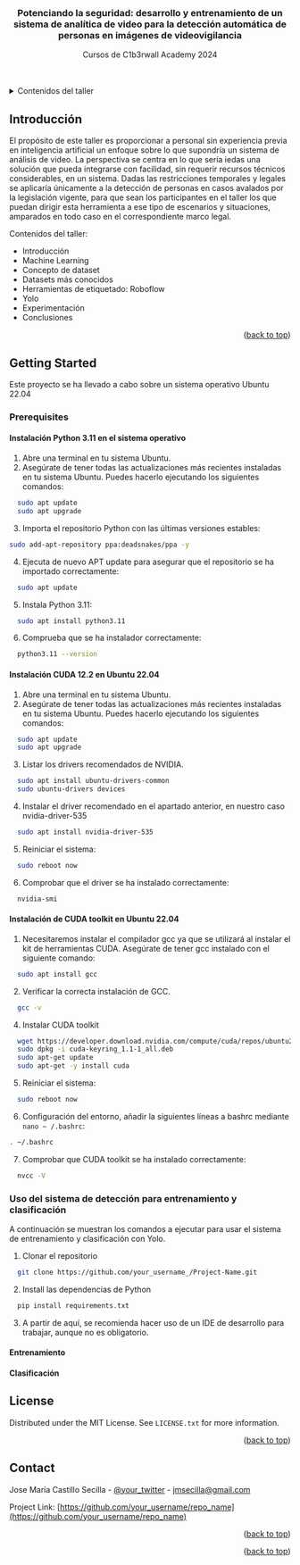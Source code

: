 
<!-- PROJECT LOGO -->
<br />
<div align="center">

  <h3 align="center">Potenciando la seguridad: desarrollo y entrenamiento de un sistema de analítica de video para la detección automática de personas en imágenes de videovigilancia</h3>

  <p align="center">
    Cursos de C1b3rwall Academy 2024
    <br />
    <br />
    <br />

  </p>
</div>



<!-- TABLE OF CONTENTS -->
<details>
  <summary>Contenidos del taller</summary>
  <ol>
    <li>
      <a>Introducción</a>
    </li>
    <li>
      <a>Machine learning</a>
    </li>
    <li><a>Datasets más conocidos</a></li>
    <li><a>Herramientas de etiquetado: Roboflow</a></li>
    <li><a>YOLO (You Only Look Once)</a></li>
    <li><a>Experimentación</a></li>
    <li><a>Conclusiones</a></li>
  </ol>
</details>



<!-- ABOUT THE PROJECT -->
## Introducción

El propósito de este taller es proporcionar a personal sin experiencia previa en inteligencia artificial un enfoque sobre lo que supondría un sistema de análisis de video. La perspectiva se centra en lo que sería iedas
una solución que pueda integrarse con facilidad, sin requerir recursos técnicos considerables, en un sistema. Dadas las restricciones temporales y legales se aplicaría únicamente a la detección de personas en casos
avalados por la legislación vigente, para que sean los participantes en el taller los que puedan dirigir esta herramienta a ese tipo de escenarios y situaciones, amparados en todo caso en el correspondiente marco legal.

Contenidos del taller:
* Introducción
* Machine Learning
* Concepto de dataset
* Datasets más conocidos
* Herramientas de etiquetado: Roboflow
* Yolo
* Experimentación
* Conclusiones


<p align="right">(<a href="#readme-top">back to top</a>)</p>



<!-- GETTING STARTED -->
## Getting Started

Este proyecto se ha llevado a cabo sobre un sistema operativo Ubuntu 22.04

### Prerequisites

#### Instalación Python 3.11 en el sistema operativo

1. Abre una terminal en tu sistema Ubuntu.
2. Asegúrate de tener todas las actualizaciones más recientes instaladas en tu sistema Ubuntu. Puedes hacerlo ejecutando los siguientes comandos:
  ```sh
    sudo apt update
    sudo apt upgrade
  ```
3. Importa el repositorio Python con las últimas versiones estables:
  ```sh
  sudo add-apt-repository ppa:deadsnakes/ppa -y
  ```
4. Ejecuta de nuevo APT update para asegurar que el repositorio se ha importado correctamente:
  ```sh
    sudo apt update
  ```
5. Instala Python 3.11:
  ```sh
    sudo apt install python3.11
  ```
6. Comprueba que se ha instalador correctamente:
  ```sh
    python3.11 --version
  ```

#### Instalación CUDA 12.2 en Ubuntu 22.04

1. Abre una terminal en tu sistema Ubuntu.
2. Asegúrate de tener todas las actualizaciones más recientes instaladas en tu sistema Ubuntu. Puedes hacerlo ejecutando los siguientes comandos:
  ```sh
    sudo apt update
    sudo apt upgrade
  ```
3. Listar los drivers recomendados de NVIDIA.
  ```sh
    sudo apt install ubuntu-drivers-common
    sudo ubuntu-drivers devices
  ```
4. Instalar el driver recomendado en el apartado anterior, en nuestro caso nvidia-driver-535
  ```sh
    sudo apt install nvidia-driver-535
  ```
5. Reiniciar el sistema:
  ```sh
    sudo reboot now
  ```
6. Comprobar que el driver se ha instalado correctamente:
  ```sh
    nvidia-smi
  ```

#### Instalación de CUDA toolkit en Ubuntu 22.04
1. Necesitaremos instalar el compilador gcc ya que se utilizará al instalar el kit de herramientas CUDA. Asegúrate de tener gcc instalado con el siguiente comando:
  ```sh
    sudo apt install gcc
  ```
2. Verificar la correcta instalación de GCC.
  ```sh
    gcc -v
  ```
4. Instalar CUDA toolkit
  ```sh
    wget https://developer.download.nvidia.com/compute/cuda/repos/ubuntu2204/x86_64/cuda-keyring_1.1-1_all.deb
    sudo dpkg -i cuda-keyring_1.1-1_all.deb
    sudo apt-get update
    sudo apt-get -y install cuda
  ```
5. Reiniciar el sistema:
  ```sh
    sudo reboot now
  ```
6. Configuración del entorno, añadir la siguientes líneas a bashrc mediante `nano ~ /.bashrc`:
  ```sh
  . ~/.bashrc
  ```
7. Comprobar que CUDA toolkit se ha instalado correctamente:
  ```sh
    nvcc -V
  ```

### Uso del sistema de detección para entrenamiento y clasificación

A continuación se muestran los comandos a ejecutar para usar el sistema de entrenamiento y clasificación con Yolo.

1. Clonar el repositorio
```sh
  git clone https://github.com/your_username_/Project-Name.git
```
2. Install las dependencias de Python
```sh
  pip install requirements.txt
```
3. A partir de aquí, se recomienda hacer uso de un IDE de desarrollo para trabajar, aunque no es obligatorio.

#### Entrenamiento

#### Clasificación

<!-- LICENSE -->
## License

Distributed under the MIT License. See `LICENSE.txt` for more information.

<p align="right">(<a href="#readme-top">back to top</a>)</p>



<!-- CONTACT -->
## Contact

Jose María Castillo Secilla - [@your_twitter](https://twitter.com/your_username) - jmsecilla@gmail.com

Project Link: [https://github.com/your_username/repo_name](https://github.com/your_username/repo_name)

<p align="right">(<a href="#readme-top">back to top</a>)</p>



<!-- ACKNOWLEDGMENTS -->
<!-- ## Acknowledgments -->



<p align="right">(<a href="#readme-top">back to top</a>)</p>

